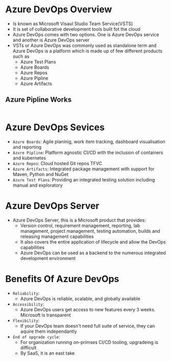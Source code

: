 # Azure DevOps Overview

  * Is known as Microsoft Visaul Studio Team Service(VSTS)
  * It is set of collaborative development tools built fot the cloud
  * Azure DevOps comes with two options. One is Azure DevOps service and another is Azure DevOps server
  * VSTs or Azure DevOps was commonly used as standalone term and Azure DevOps is a platform which is made up of few different products such as 
    * Azure Test Plans
    * Azure Boards
    * Azure Repos
    * Azure Pipline
    * Azure Artifacts

## Azure Pipline Works
<img src="https://i1.wp.com/digitalvarys.com/wp-content/uploads/2019/07/image-1.png?fit=640%2C356&ssl=1" alt=""/>

# Azure DevOps Sevices

  * `Azure Boards`: Agile planinig, work item tracking, dashboard visualisation and reporting
  * `Azure Pipline`: Platform agnostic CI/CD with the inclusion of containers and kubernetes
  * `Azure Repos`: Cloud hosted Git repos TFVC
  * `Azure Artifacts`: Integrated package management with support for Maven, Python and NuGet
  * `Azure Test Plans`: Providing an integrated testing solution including manual and exploratory

# Azure DevOps Server

  * Azure DevOps Server, this is a Microsoft product that provides:
    * Version control, requirement management, reporting, lab management, project management, testing automation, builds and releasing management capabilities
    * It also covers the entire application of lifecycle and allow the DevOps capabilities
    * Azure DevOps can be used as a backend to the numerous integrated development environment 

# Benefits Of Azure DevOps

  * `Reliability`:
    * Azure DevOps is reliable, scalable, and globally available
  * `Accessibility`:
    * Azure DevOps users get access to new features every 3 weeks. Microsoft is transparent
  * `Flexibility`:
    * If your DevOps team doesn't need full suite of service, they can aquire them independantly
  * `End of opgrade cycle`:
    * For organization running on-primses CI/CD tooling, upgradeing is difficult
    * By SaaS, it is an east take
